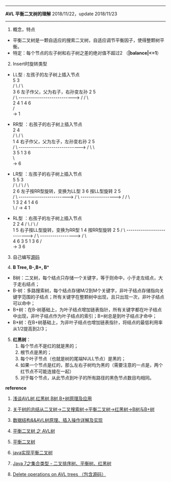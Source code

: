 ******************************************
**AVL 平衡二叉树的理解**   2018/11/22，update 2018/11/23
*******************************************
1. 概念，特点
 - 平衡二叉树是一颗自适应的搜索二叉树，自适应调节平衡因子，使得整颗树平衡。
 - 特定：每个节点的左子树和右子树之差的绝对值不超过2 （**|balance|<=1**）

2. Insert时旋转类型   
 - LL型 : 左孩子的左子树上插入节点      
          5                                                   3      
         / \                                                 / \      
        3    6     左子作父，父为右子，右孙变左孙              2   5      
       / \         --------------------------->            /   / \      
      2   4                                               1   4   6       
     /      
 -> 1     
 
 - RR型 ：右孩子的右子树上插入节点         
     2                                                        4      
    / \                                                      / \       
   1   4          右子作父，父为左子，左孙变右孙               2   5      
      / \         ------------------------------>          / \   \       
     3   5                                                1   3   6       
          \        
       ->  6       
 
 - LR型 ：左孩子的右子树上插入节点    
        5                                           5                                       3      
       / \                                         / \                                     / \    
      2   6    左子按RR型旋转，变换为LL型           3   6            按LL型旋转              2   5    
     / \       ------------------------>         / \           ----------------->        /   / \    
    1   3                                       2   4                                   1   4   6     
         \                                     /
      ->  4                                   1
 
 
 - RL型 ：右孩子的左子树上插入节点  
     2                                           2                                        4
    / \                                         / \                                      / \
   1   5     右子按LL型旋转，变换为RR型          1   4           按RR型旋转                2   5
      / \    -------------------------->          / \         ----------------->       / \   \
     4   6                                       3   5                                1   3   6
     /                                                \
-> 3                                                   6
 
 

 
 
 
 
 
3. 自己编写[源码](https://github.com/wangmin-xidian/Java-Tech/tree/master/src/main/java/com/min/algorithm/avltree)
 
 
4. **B Tree, B-,B+, B***   
- B树：二叉树，每个结点只存储一个关键字，等于则命中，小于走左结点，大于走右结点；    
- B-树：多路搜索树，每个结点存储M/2到M个关键字，非叶子结点存储指向关键字范围的子结点；所有关键字在整颗树中出现，且只出现一次，非叶子结点可以命中；   
- B+树：在B-树基础上，为叶子结点增加链表指针，所有关键字都在叶子结点中出现，非叶子结点作为叶子结点的索引；B+树总是到叶子结点才命中；     
- B*树：在B+树基础上，为非叶子结点也增加链表指针，将结点的最低利用率从1/2提高到2/3；    

5. **红黑树**：     
   1. 每个节点不是红的就是黑的；    
   2. 根节点是黑的；     
   3. 每个叶子节点（也就是树的尾端NULL节点）是黑的；      
   4. 如果一个节点是红的，那么左右子树均为黑的（需要注意的一点是，两个红节点不可能连接在一起）     
   5. 对于每个节点，从此节点到叶子的所有路径的黑色节点数目均相同。     


 
 

**reference** 

1. [浅谈AVL树,红黑树,B树,B+树原理及应用](https://blog.csdn.net/whoamiyang/article/details/51926985)

2. [关于树的总结从二叉树->二叉搜索树->平衡二叉树->红黑树->B树与B+树](https://blog.csdn.net/xygl2009/article/details/46835675)

3. [数据结构&&AVL树原理、插入操作详解及实现](https://blog.csdn.net/sp_programmer/article/details/41812787)

4. [平衡二叉树 之 AVL树](https://blog.csdn.net/whucyl/article/details/17289841)

5. [平衡二叉树](https://zhuanlan.zhihu.com/p/25239615)
6. [java实现平衡二叉树](https://blog.csdn.net/ybt_c_index/article/details/80623974)

7. [Java 7之集合类型 - 二叉排序树、平衡树、红黑树](https://blog.csdn.net/mazhimazh/article/details/19961017)

8. [Delete operations on AVL trees （包含源码）](http://www.mathcs.emory.edu/~cheung/Courses/323/Syllabus/Trees/AVL-delete.html)



